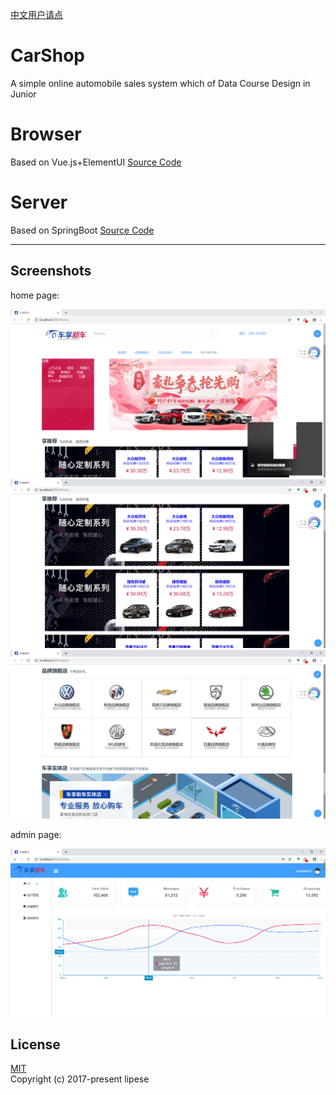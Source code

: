 [中文用户请点](./README_CN.md)

# CarShop
A simple online automobile sales system which of Data Course Design in Junior

# Browser
Based on Vue.js+ElementUI [Source Code](https://github.com/lipese/CarShop/tree/browser)

# Server
Based on SpringBoot [Source Code](https://github.com/lipese/CarShop/tree/server)

---
## Screenshots

home page:

![home-1](./screenshots/home-1.png)
![home-2](./screenshots/home-2.png)
![home-3](./screenshots/home-3.png)

admin page:

![admin](./screenshots/admin.png)

## License
[MIT](./LICENSE)  
Copyright (c) 2017-present lipese
